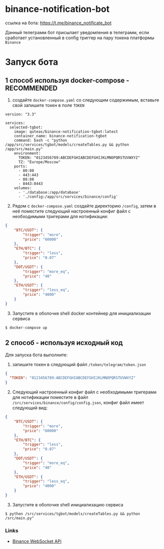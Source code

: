 # binance-notification-bot

ссылка на бота: https://t.me/binance_notificate_bot

Данный телеграмм бот присылает уведомления в телеграмм, если сработает установленный в config триггер на пару токена платформы ```Binance```

# Запуск бота
## 1 способ используя docker-compose - RECOMMENDED
1. создайте `docker-compose.yaml` со следующим содержимым, вставьте свой запишите токен в поле `TOKEN`

```docker
version: "3.3"

services:
  selected-tgbot:
    image: quteas/binance-notification-tgbot:latest
    container_name: binance-notification-tgbot
    command: bash -c "python /app/src/services/tgbot/models/createTables.py && python /app/src/main.py"
    environment:
      TOKEN: "0123456789:ABCDEFGHIABCDEFGHIJKLMNOPQRSTUVWXYZ"
      TZ: "Europe/Moscow"
    ports:
      - 80:80
      - 443:443
      - 88:88
      - 8443:8443
    volumes:
      - './database:/app/database'
      - './config:/app/src/services/binance/config'
```

2. Рядом с `docker-compose.yaml` создайте директорию ```/config```, затем в неё поместите следующий настроенный конфиг файл с необходимыми тригерами для нотификации:

```json
{
	"BTC/USDT": {
		"trigger": "more",
		"price": "60000"
	},
	"ETH/BTC": {
		"trigger": "less",
		"price": "0.07"
	},
	"DOT/USDT": {
		"trigger": "more_eq",
		"price": "40"
	},
	"ETH/USDT": {
		"trigger": "less_eq",
		"price": "4000"
	}
}
```


3. Запустите в оболочке shell docker контейнер для инициализации сервиса

```shell
$ docker-compose up
```

## 2 способ - используя исходный код

Для запуска бота выполните:

1. запишите токен в следующий файл `/token/telegram/token.json`

```json
{
  "TOKEN": "0123456789:ABCDEFGHIABCDEFGHIJKLMNOPQRSTUVWXYZ"
}
```
2. Следующий настроенный конфиг файл с необходимыми тригерами для нотификации поместите в файл `/src/services/binance/config/config.json`, конфиг файл имеет следующий вид:

```json
{
	"BTC/USDT": {
		"trigger": "more",
		"price": "60000"
	},
	"ETH/BTC": {
		"trigger": "less",
		"price": "0.07"
	},
	"DOT/USDT": {
		"trigger": "more_eq",
		"price": "40"
	},
	"ETH/USDT": {
		"trigger": "less_eq",
		"price": "4000"
	}
}
```

3. Запустите в оболочке shell инициализацию сервиса

```shell
$ python /src/services/tgbot/models/createTables.py && python /src/main.py"

```





### Links

- [Binance WebSocket APi](https://binance-docs.github.io/apidocs/delivery/en/#websocket-market-streams)